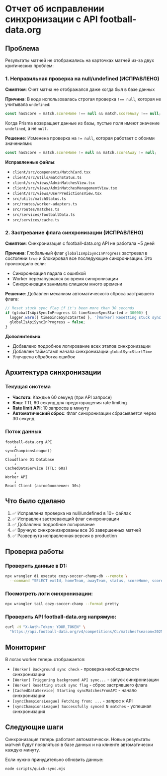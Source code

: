 # Отчет об исправлении синхронизации с API football-data.org

## Проблема

Результаты матчей не отображались на карточках матчей из-за двух критических проблем:

### 1. Неправильная проверка на null/undefined (ИСПРАВЛЕНО)
**Симптом**: Счет матча не отображался даже когда был в базе данных

**Причина**: В коде использовалась строгая проверка `!== null`, которая не учитывала `undefined`:
```typescript
const hasScore = match.scoreHome !== null && match.scoreAway !== null;
```

Когда Prisma возвращает данные из базы, пустые поля имеют значение `undefined`, а не `null`.

**Решение**: Изменена проверка на `!= null`, которая работает с обоими значениями:
```typescript
const hasScore = match.scoreHome != null && match.scoreAway != null;
```

**Исправленные файлы**:
- `client/src/components/MatchCard.tsx`
- `client/src/utils/matchStatus.ts`
- `client/src/views/AdminMatchesView.tsx`
- `client/src/views/AdminMatchesManagementView.tsx`
- `client/src/views/UserPredictionsView.tsx`
- `src/utils/matchStatus.ts`
- `src/routes/worker-adapters.ts`
- `src/routes/matches.ts`
- `src/services/footballData.ts`
- `src/services/cache.ts`

### 2. Застревание флага синхронизации (ИСПРАВЛЕНО)
**Симптом**: Синхронизация с football-data.org API не работала ~5 дней

**Причина**: Глобальный флаг `globalIsApiSyncInProgress` застревал в состоянии `true` и блокировал все последующие синхронизации. Это происходило если:
- Синхронизация падала с ошибкой
- Worker перезапускался во время синхронизации
- Синхронизация занимала слишком много времени

**Решение**: Добавлен механизм автоматического сброса застрявшего флага:
```typescript
// Reset stuck sync flag if it's been more than 30 seconds
if (globalIsApiSyncInProgress && timeSinceSyncStarted > 30000) {
  logger.warn({ timeSinceSyncStarted }, '[Worker] Resetting stuck sync flag');
  globalIsApiSyncInProgress = false;
}
```

**Дополнительно**:
- Добавлено подробное логирование всех этапов синхронизации
- Добавлен таймстамп начала синхронизации `globalSyncStartTime`
- Улучшена обработка ошибок

## Архитектура синхронизации

### Текущая система
- **Частота**: Каждые 60 секунд (при API запросе)
- **Кэш**: TTL 60 секунд для предотвращения rate limiting
- **Rate limit API**: 10 запросов в минуту
- **Автоматический сброс**: Флаг синхронизации сбрасывается через 30 секунд

### Поток данных
```
football-data.org API 
    ↓
syncChampionsLeague() 
    ↓
Cloudflare D1 Database 
    ↓
CachedDataService (TTL: 60s) 
    ↓
Worker API 
    ↓
React Client (автообновление: 30s)
```

## Что было сделано

1. ✅ Исправлена проверка на null/undefined в 10+ файлах
2. ✅ Исправлен застревающий флаг синхронизации
3. ✅ Добавлено подробное логирование
4. ✅ Вручную синхронизированы все 36 завершенных матчей
5. ✅ Развернута исправленная версия в production

## Проверка работы

### Проверить данные в D1:
```bash
npx wrangler d1 execute cozy-soccer-champ-db --remote \
  --command "SELECT extId, homeTeam, awayTeam, status, scoreHome, scoreAway, datetime(updatedAt) FROM Match WHERE status='FINISHED' ORDER BY kickoffAt DESC LIMIT 5"
```

### Посмотреть логи синхронизации:
```bash
npx wrangler tail cozy-soccer-champ --format pretty
```

### Проверить API football-data.org напрямую:
```bash
curl -H "X-Auth-Token: YOUR_TOKEN" \
  "https://api.football-data.org/v4/competitions/CL/matches?season=2025&status=FINISHED" | jq '.matches[-5:]'
```

## Мониторинг

В логах worker теперь отображается:
- `[Worker] Background sync check` - проверка необходимости синхронизации
- `[Worker] Triggering background API sync...` - запуск синхронизации
- `[Worker] Resetting stuck sync flag` - сброс застрявшего флага
- `[CachedDataService] Starting syncMatchesFromAPI` - начало синхронизации
- `[syncChampionsLeague] Fetching from: ...` - запрос к API
- `[syncChampionsLeague] Successfully synced N matches` - успешная синхронизация

## Следующие шаги

Синхронизация теперь работает автоматически. Новые результаты матчей будут появляться в базе данных и на клиенте автоматически каждую минуту.

Если нужно принудительно обновить данные:
```bash
node scripts/quick-sync.mjs
```
